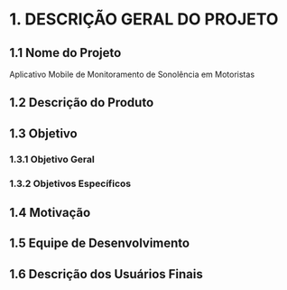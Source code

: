 # 1. DESCRIÇÃO GERAL DO PROJETO

## 1.1 Nome do Projeto
Aplicativo Mobile de Monitoramento de Sonolência em Motoristas

## 1.2 Descrição do Produto

## 1.3 Objetivo

### 1.3.1 Objetivo Geral
### 1.3.2 Objetivos Específicos

## 1.4 Motivação

## 1.5 Equipe de Desenvolvimento

## 1.6 Descrição dos Usuários Finais

